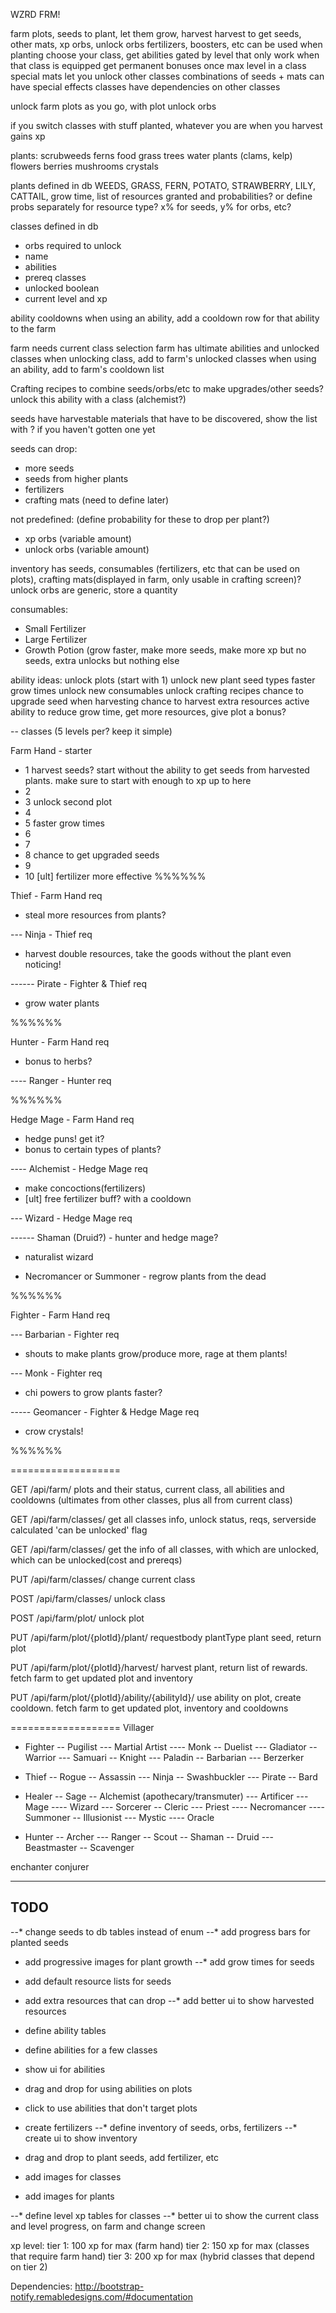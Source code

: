 WZRD FRM!

farm plots, seeds to plant, let them grow, harvest
harvest to get seeds, other mats, xp orbs, unlock orbs
fertilizers, boosters, etc can be used when planting
choose your class, get abilities gated by level that only work when that class is equipped
get permanent bonuses once max level in a class
special mats let you unlock other classes
combinations of seeds + mats can have special effects
classes have dependencies on other classes

unlock farm plots as you go, with plot unlock orbs

if you switch classes with stuff planted, whatever you are when you harvest gains xp


plants:
scrubweeds
ferns
food
grass
trees
water plants (clams, kelp)
flowers
berries
mushrooms
crystals

plants defined in db
    WEEDS,
    GRASS,
    FERN,
    POTATO,
    STRAWBERRY,
    LILY,
    CATTAIL,
grow time, list of resources granted and probabilities? or define probs separately for resource type? x% for seeds, y% for orbs, etc?

classes defined in db
- orbs required to unlock
- name
- abilities
- prereq classes
- unlocked boolean
- current level and xp

ability cooldowns
when using an ability, add a cooldown row for that ability to the farm

farm needs current class selection
farm has ultimate abilities and unlocked classes
when unlocking class, add to farm's unlocked classes
when using an ability, add to farm's cooldown list

Crafting recipes to combine seeds/orbs/etc to make upgrades/other seeds?
unlock this ability with a class (alchemist?)

seeds have harvestable materials that have to be discovered, show the list with ? if you haven't gotten one yet

seeds can drop:
* more seeds
* seeds from higher plants
* fertilizers
* crafting mats (need to define later)

not predefined: (define probability for these to drop per plant?)
* xp orbs (variable amount)
* unlock orbs (variable amount)

inventory has seeds, consumables (fertilizers, etc that can be used on plots), crafting mats(displayed in farm, only usable in crafting screen)?
unlock orbs are generic, store a quantity

consumables:
* Small Fertilizer
* Large Fertilizer
* Growth Potion
(grow faster, make more seeds, make more xp but no seeds, extra unlocks but nothing else


ability ideas:
unlock plots (start with 1)
unlock new plant seed types
faster grow times
unlock new consumables
unlock crafting recipes
chance to upgrade seed when harvesting
chance to harvest extra resources
active ability to reduce grow time, get more resources, give plot a bonus?


-- classes (5 levels per? keep it simple)

Farm Hand - starter
- 1 harvest seeds? start without the ability to get seeds from harvested plants. make sure to start with enough to xp up to here
- 2
- 3 unlock second plot
- 4
- 5 faster grow times
- 6
- 7
- 8 chance to get upgraded seeds
- 9
- 10 [ult] fertilizer more effective
%%%%%%

Thief - Farm Hand req
- steal more resources from plants?

--- Ninja - Thief req
- harvest double resources, take the goods without the plant even noticing!

------ Pirate - Fighter & Thief req
- grow water plants

%%%%%%

Hunter - Farm Hand req
- bonus to herbs?

---- Ranger - Hunter req


%%%%%%

Hedge Mage - Farm Hand req
- hedge puns! get it?
- bonus to certain types of plants?

---- Alchemist - Hedge Mage req
- make concoctions(fertilizers)
- [ult] free fertilizer buff? with a cooldown

--- Wizard - Hedge Mage req

------ Shaman (Druid?) - hunter and hedge mage?
- naturalist wizard

- Necromancer or Summoner - regrow plants from the dead

%%%%%%

Fighter - Farm Hand req

--- Barbarian - Fighter req
- shouts to make plants grow/produce more, rage at them plants!

--- Monk - Fighter req
- chi powers to grow plants faster?

----- Geomancer - Fighter & Hedge Mage req
- crow crystals!

%%%%%%

===================

GET /api/farm/
    plots and their status, current class, all abilities and cooldowns (ultimates from other classes, plus all from current class)

GET /api/farm/classes/
    get all classes info, unlock status, reqs, serverside calculated 'can be unlocked' flag

GET /api/farm/classes/
    get the info of all classes, with which are unlocked, which can be unlocked(cost and prereqs)

PUT /api/farm/classes/
    change current class

POST /api/farm/classes/
    unlock class

POST /api/farm/plot/
    unlock plot

PUT /api/farm/plot/{plotId}/plant/  requestbody plantType
    plant seed, return plot

PUT /api/farm/plot/{plotId}/harvest/
    harvest plant, return list of rewards. fetch farm to get updated plot and inventory

PUT /api/farm/plot/{plotId}/ability/{abilityId}/
    use ability on plot, create cooldown. fetch farm to get updated plot, inventory and cooldowns

===================
Villager

- Fighter
-- Pugilist
--- Martial Artist
---- Monk
-- Duelist
--- Gladiator
-- Warrior
--- Samuari
-- Knight
--- Paladin
-- Barbarian
--- Berzerker

- Thief
-- Rogue
-- Assassin
--- Ninja
-- Swashbuckler
--- Pirate
-- Bard


- Healer
-- Sage
-- Alchemist    (apothecary/transmuter)
--- Artificer
--- Mage
---- Wizard
--- Sorcerer
-- Cleric
--- Priest
---- Necromancer
---- Summoner
-- Illusionist
--- Mystic
---- Oracle

- Hunter
-- Archer
--- Ranger
-- Scout
-- Shaman
-- Druid
--- Beastmaster
-- Scavenger

enchanter
conjurer

-------------
TODO 
-------------
--* change seeds to db tables instead of enum
--* add progress bars for planted seeds
* add progressive images for plant growth
--* add grow times for seeds
* add default resource lists for seeds
* add extra resources that can drop
--* add better ui to show harvested resources

* define ability tables
* define abilities for a few classes
* show ui for abilities
* drag and drop for using abilities on plots
* click to use abilities that don't target plots

* create fertilizers
--* define inventory of seeds, orbs, fertilizers
--* create ui to show inventory
* drag and drop to plant seeds, add fertilizer, etc

* add images for classes
* add images for plants

--* define level xp tables for classes
--* better ui to show the current class and level progress, on farm and change screen


xp level:
tier 1: 100 xp for max (farm hand)
tier 2: 150 xp for max (classes that require farm hand)
tier 3: 200 xp for max (hybrid classes that depend on tier 2)

Dependencies:
http://bootstrap-notify.remabledesigns.com/#documentation
